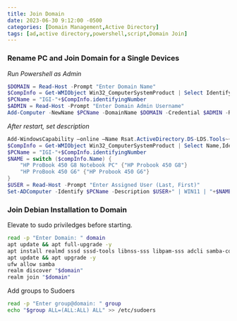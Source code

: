 ```yaml
---
title: Join Domain
date: 2023-06-30 9:12:00 -0500
categories: [Domain Management,Active Directory]
tags: [ad,active directory,powershell,script,Domain Join]
---
```


### Rename PC and Join Domain for a Single Devices
*Run Powershell as Admin*
```powershell
$DOMAIN = Read-Host -Prompt "Enter Domain Name"
$CompInfo = Get-WMIObject Win32_ComputerSystemProduct | Select IdentifyingNumber
$PCName = "IGI-"+$CompInfo.identifyingNumber
$ADMIN = Read-Host -Prompt "Enter Domain Admin Username"
Add-Computer -NewName $PCName -DomainName $DOMAIN -Credential $ADMIN -Restart
```

*After restart, set description*
```powershell
Add-WindowsCapability –online –Name Rsat.ActiveDirectory.DS-LDS.Tools~~~~0.0.1.0
$CompInfo = Get-WMIObject Win32_ComputerSystemProduct | Select Name,IdentifyingNumber
$PCName = "IGI-"+$CompInfo.identifyingNumber
$NAME = switch ($compInfo.Name) {
    "HP ProBook 450 G8 Notebook PC" {"HP Probook 450 G8"}
    "HP ProBook 450 G6" {"HP Probook 450 G6"}
}
$USER = Read-Host -Prompt "Enter Assigned User (Last, First)"
Set-ADComputer -Identify $PCName -Description $USER+" | WIN11 | "+$NAME
```

### Join Debian Installation to Domain
Elevate to sudo priviledges before starting.
```bash
read -p "Enter Domain: " domain
apt update && apt full-upgrade -y
apt install realmd sssd sssd-tools libnss-sss libpam-sss adcli samba-common-bin oddjob oddjob-mkhomedir packagekit samba -y
apt update && apt upgrade -y
ufw allow samba
realm discover "$domain"
realm join "$domain"
```
Add groups to Sudoers
```bash
read -p "Enter group@domain: " group
echo "$group ALL=(ALL:ALL) ALL" >> /etc/sudoers
```